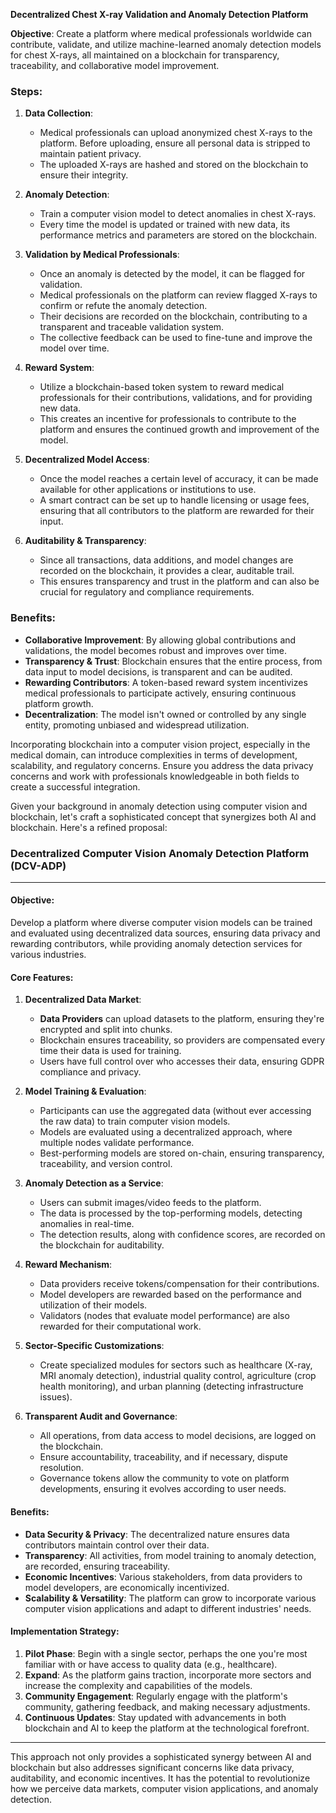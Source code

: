 
**Decentralized Chest X-ray Validation and Anomaly Detection Platform**

**Objective**: Create a platform where medical professionals worldwide can contribute, validate, and utilize machine-learned anomaly detection models for chest X-rays, all maintained on a blockchain for transparency, traceability, and collaborative model improvement.

### Steps:

1. **Data Collection**:
    - Medical professionals can upload anonymized chest X-rays to the platform. Before uploading, ensure all personal data is stripped to maintain patient privacy.
    - The uploaded X-rays are hashed and stored on the blockchain to ensure their integrity.

2. **Anomaly Detection**:
    - Train a computer vision model to detect anomalies in chest X-rays.
    - Every time the model is updated or trained with new data, its performance metrics and parameters are stored on the blockchain.

3. **Validation by Medical Professionals**:
    - Once an anomaly is detected by the model, it can be flagged for validation.
    - Medical professionals on the platform can review flagged X-rays to confirm or refute the anomaly detection.
    - Their decisions are recorded on the blockchain, contributing to a transparent and traceable validation system.
    - The collective feedback can be used to fine-tune and improve the model over time.

4. **Reward System**:
    - Utilize a blockchain-based token system to reward medical professionals for their contributions, validations, and for providing new data.
    - This creates an incentive for professionals to contribute to the platform and ensures the continued growth and improvement of the model.

5. **Decentralized Model Access**:
    - Once the model reaches a certain level of accuracy, it can be made available for other applications or institutions to use.
    - A smart contract can be set up to handle licensing or usage fees, ensuring that all contributors to the platform are rewarded for their input.

6. **Auditability & Transparency**:
    - Since all transactions, data additions, and model changes are recorded on the blockchain, it provides a clear, auditable trail.
    - This ensures transparency and trust in the platform and can also be crucial for regulatory and compliance requirements.

### Benefits:

- **Collaborative Improvement**: By allowing global contributions and validations, the model becomes robust and improves over time.
- **Transparency & Trust**: Blockchain ensures that the entire process, from data input to model decisions, is transparent and can be audited.
- **Rewarding Contributors**: A token-based reward system incentivizes medical professionals to participate actively, ensuring continuous platform growth.
- **Decentralization**: The model isn't owned or controlled by any single entity, promoting unbiased and widespread utilization.

Incorporating blockchain into a computer vision project, especially in the medical domain, can introduce complexities in terms of development, scalability, and regulatory concerns. Ensure you address the data privacy concerns and work with professionals knowledgeable in both fields to create a successful integration.












Given your background in anomaly detection using computer vision and blockchain, let's craft a sophisticated concept that synergizes both AI and blockchain. Here's a refined proposal:

### **Decentralized Computer Vision Anomaly Detection Platform (DCV-ADP)**

---

#### **Objective**:
Develop a platform where diverse computer vision models can be trained and evaluated using decentralized data sources, ensuring data privacy and rewarding contributors, while providing anomaly detection services for various industries.

#### **Core Features**:

1. **Decentralized Data Market**:
   - **Data Providers** can upload datasets to the platform, ensuring they're encrypted and split into chunks.
   - Blockchain ensures traceability, so providers are compensated every time their data is used for training.
   - Users have full control over who accesses their data, ensuring GDPR compliance and privacy.
   
2. **Model Training & Evaluation**:
   - Participants can use the aggregated data (without ever accessing the raw data) to train computer vision models.
   - Models are evaluated using a decentralized approach, where multiple nodes validate performance.
   - Best-performing models are stored on-chain, ensuring transparency, traceability, and version control.
   
3. **Anomaly Detection as a Service**:
   - Users can submit images/video feeds to the platform.
   - The data is processed by the top-performing models, detecting anomalies in real-time.
   - The detection results, along with confidence scores, are recorded on the blockchain for auditability.

4. **Reward Mechanism**:
   - Data providers receive tokens/compensation for their contributions.
   - Model developers are rewarded based on the performance and utilization of their models.
   - Validators (nodes that evaluate model performance) are also rewarded for their computational work.
   
5. **Sector-Specific Customizations**:
   - Create specialized modules for sectors such as healthcare (X-ray, MRI anomaly detection), industrial quality control, agriculture (crop health monitoring), and urban planning (detecting infrastructure issues).
   
6. **Transparent Audit and Governance**:
   - All operations, from data access to model decisions, are logged on the blockchain.
   - Ensure accountability, traceability, and if necessary, dispute resolution.
   - Governance tokens allow the community to vote on platform developments, ensuring it evolves according to user needs.

#### **Benefits**:

- **Data Security & Privacy**: The decentralized nature ensures data contributors maintain control over their data.
- **Transparency**: All activities, from model training to anomaly detection, are recorded, ensuring traceability.
- **Economic Incentives**: Various stakeholders, from data providers to model developers, are economically incentivized.
- **Scalability & Versatility**: The platform can grow to incorporate various computer vision applications and adapt to different industries' needs.

#### **Implementation Strategy**:

1. **Pilot Phase**: Begin with a single sector, perhaps the one you're most familiar with or have access to quality data (e.g., healthcare).
2. **Expand**: As the platform gains traction, incorporate more sectors and increase the complexity and capabilities of the models.
3. **Community Engagement**: Regularly engage with the platform's community, gathering feedback, and making necessary adjustments.
4. **Continuous Updates**: Stay updated with advancements in both blockchain and AI to keep the platform at the technological forefront.

---

This approach not only provides a sophisticated synergy between AI and blockchain but also addresses significant concerns like data privacy, auditability, and economic incentives. It has the potential to revolutionize how we perceive data markets, computer vision applications, and anomaly detection.
